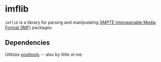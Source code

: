 # imflib

`imflib` is a library for parsing and manipulating [SMPTE Interoperable Media Format (IMF)](https://www.smpte.org/section-events/all-about-imf-interoperable-master-format) packages.

## Dependencies
Utilizes [posttools](https://github.com/mjiggidy/posttools) -- also by little ol me.
